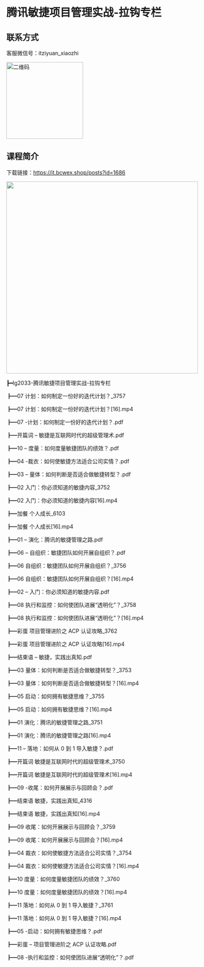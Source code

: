 # 腾讯敏捷项目管理实战-拉钩专栏

## 联系方式

客服微信号：itziyuan_xiaozhi

<img src="https://ziyuanyun.oss-cn-guangzhou.aliyuncs.com/common/20240614073449/666b82192834a.jpg" width="200" height="200" alt="二维码">

## 课程简介

下载链接：https://it.bcwex.shop/posts?id=1686

<img src="https://ziyuanyun.oss-cn-guangzhou.aliyuncs.com/yun/20240515183508/66448fdc11245.jpg" width="500" alt="">

  ┣━lg2033-腾讯敏捷项目管理实战-拉钩专栏

 ┣━07 计划：如何制定一份好的迭代计划？_3757

 ┣━07 计划：如何制定一份好的迭代计划？[16].mp4

 ┣━07 -计划：如何制定一份好的迭代计划？.pdf

 ┣━开篇词 &#8211; 敏捷是互联网时代的超级管理术.pdf

 ┣━10 &#8211; 度量：如何度量敏捷团队的绩效？.pdf

 ┣━04 -裁衣：如何使敏捷方法适合公司实情？.pdf

 ┣━03 &#8211; 量体：如何判断是否适合做敏捷转型？.pdf

 ┣━02 入门：你必须知道的敏捷内容_3752

 ┣━02 入门：你必须知道的敏捷内容[16].mp4

 ┣━加餐 个人成长_6103

 ┣━加餐 个人成长[16].mp4

 ┣━01 &#8211; 演化：腾讯的敏捷管理之路.pdf

 ┣━06 &#8211; 自组织：敏捷团队如何开展自组织？.pdf

 ┣━06 自组织：敏捷团队如何开展自组织？_3756

 ┣━06 自组织：敏捷团队如何开展自组织？[16].mp4

 ┣━02 &#8211; 入门：你必须知道的敏捷内容.pdf

 ┣━08 执行和监控：如何使团队进展“透明化”？_3758

 ┣━08 执行和监控：如何使团队进展“透明化”？[16].mp4

 ┣━彩蛋 项目管理进阶之 ACP 认证攻略_3762

 ┣━彩蛋 项目管理进阶之 ACP 认证攻略[16].mp4

 ┣━结束语 &#8211; 敏捷，实践出真知.pdf

 ┣━03 量体：如何判断是否适合做敏捷转型？_3753

 ┣━03 量体：如何判断是否适合做敏捷转型？[16].mp4

 ┣━05 启动：如何拥有敏捷思维？_3755

 ┣━05 启动：如何拥有敏捷思维？[16].mp4

 ┣━01 演化：腾讯的敏捷管理之路_3751

 ┣━01 演化：腾讯的敏捷管理之路[16].mp4

 ┣━11 &#8211; 落地：如何从 0 到 1 导入敏捷？.pdf

 ┣━开篇词 敏捷是互联网时代的超级管理术_3750

 ┣━开篇词 敏捷是互联网时代的超级管理术[16].mp4

 ┣━09 -收尾：如何开展展示与回顾会？.pdf

 ┣━结束语 敏捷，实践出真知_4316

 ┣━结束语 敏捷，实践出真知[16].mp4

 ┣━09 收尾：如何开展展示与回顾会？_3759

 ┣━09 收尾：如何开展展示与回顾会？[16].mp4

 ┣━04 裁衣：如何使敏捷方法适合公司实情？_3754

 ┣━04 裁衣：如何使敏捷方法适合公司实情？[16].mp4

 ┣━10 度量：如何度量敏捷团队的绩效？_3760

 ┣━10 度量：如何度量敏捷团队的绩效？[16].mp4

 ┣━11 落地：如何从 0 到 1 导入敏捷？_3761

 ┣━11 落地：如何从 0 到 1 导入敏捷？[16].mp4

 ┣━05 -启动：如何拥有敏捷思维？.pdf

 ┣━彩蛋 &#8211; 项目管理进阶之 ACP 认证攻略.pdf

 ┣━08 -执行和监控：如何使团队进展“透明化”？.pdf

  
